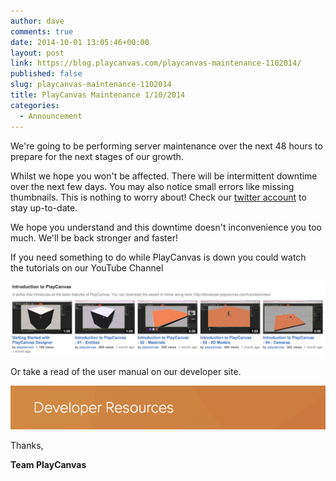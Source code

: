 ```yaml
---
author: dave
comments: true
date: 2014-10-01 13:05:46+00:00
layout: post
link: https://blog.playcanvas.com/playcanvas-maintenance-1102014/
published: false
slug: playcanvas-maintenance-1102014
title: PlayCanvas Maintenance 1/10/2014
categories:
  - Announcement
---
```


We're going to be performing server maintenance over the next 48 hours to prepare for the next stages of our growth.

Whilst we hope you won't be affected. There will be intermittent downtime over the next few days. You may also notice small errors like missing thumbnails. This is nothing to worry about! Check our [twitter account](https://twitter.com/playcanvas) to stay up-to-date.

We hope you understand and this downtime doesn't inconvenience you too much. We'll be back stronger and faster!

If you need something to do while PlayCanvas is down you could watch the tutorials on our YouTube Channel

[![PlayCanvas YouTube](/assets/media/playcanvas-youtube.jpg)](https://www.youtube.com/watch?v=3l5uV2RjFXo&list=PL0KdXFF26E4Bpjx5R3B8LH6blmU-h3JLV)

Or take a read of the user manual on our developer site.

[![Developer Resources](/assets/media/developer-resources.jpg)](https://developer.playcanvas.com)

Thanks,

**Team PlayCanvas**
